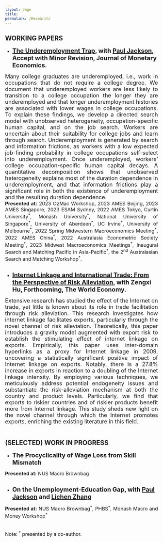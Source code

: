 ```yaml
---
layout: page
title: 
permalink: /Research/
---
```


<style>
  .paper {
    text-align: justify;
    font-size: 20px;
  }
  .abstract-text {
    font-size: 18px; 
    text-align: justify;
  }
  .presented-at-list {
    font-size: 16px;
    text-align: justify;
  }
  .note {
    font-size: 16px;
    text-align: left;
    margin-top: 20px;
  }
</style>




  
## WORKING PAPERS

 
 - <strong class="paper"> **[The Underemployment Trap](https://jie-duan.com/files/UnderempTrap_WP.pdf), with [Paul Jackson](https://www.paulgjackson.com/), Accept with Minor Revision, Journal of Monetary Economics.**<br></strong>

<div class="abstract-text">
Many college graduates are underemployed, i.e., work in occupations that do not require a college degree. We document that underemployed workers are less likely to transition to a college occupation the longer they are underemployed and that longer underemployment histories are associated with lower wages in college occupations. To explain these findings, we develop a directed search model with unobserved heterogeneity, occupation-specific human capital, and on the job search. Workers are uncertain about their suitability for college jobs and learn through search. Underemployment is generated by search and information frictions, as workers with a low expected job-finding probability in college occupations self-select into underemployment. Once underemployed, workers’ college occupation-specific human capital decays. A quantitative decomposition shows that unobserved heterogeneity explains most of the duration dependence in underemployment, and that information frictions play a significant role in both the existence of underemployment and the resulting duration dependence. 
</div>  

<!-- Add "Presentation" information -->
<div class="presented-at-list">
  <strong>Presented at:</strong> 2023 OzMac Workshop, 2023 AMES Beijing, 2023 AMES Singapore, 2023 ESAM Sydney, 2022 AMES Tokyo, Curtin University<sup>*</sup>, Monash University<sup>*</sup>, National University of Singapore<sup>*</sup>, University of Aberdeen<sup>*</sup>, UC Irvine<sup>*</sup>, University of Melbourne<sup>*</sup>, 2022 Spring Midwestern Macroeconomics Meeting<sup>*</sup>, 2022 AMES China<sup>*</sup>, 2022 Australasia Econometric Society Meeting<sup>*</sup>, 2023 Midwest Macroeconomics Meetings<sup>*</sup>, Inaugural Search and Matching Pacific in Asia-Pacific<sup>*</sup>, the 2<sup>nd</sup> Australasian Search and Matching Workshop<sup>*</sup>.
</div>

<br>

  
- <strong class="paper">**[Internet Linkage and International Trade: From the Perspective of Risk Alleviation](https://jie-duan.com/files/Internet_Trade.pdf), with Zengxi Hu, Forthcoming, The World Economy.** </strong>

<div class="abstract-text">
Extensive research has studied the effect of the Internet on trade, yet little is known about its role in trade facilitation through risk alleviation. This research investigates how internet linkage facilitates exports, particularly through the novel channel of risk alleviation. Theoretically, this paper introduces a gravity model augmented with export risk to establish the stimulating effect of internet linkage on exports. Empirically, this paper uses inter-domain hyperlinks as a proxy for Internet linkage in 2009, uncovering a statistically significant positive impact of Internet linkage on exports. Notably, there is a 27.8% increase in exports in reaction to a doubling of the Internet linkage intensity. By employing various techniques, we meticulously address potential endogeneity issues and substantiate the risk-alleviation mechanism at both the country and product levels. Particularly, we find that exports to riskier countries and of riskier products benefit more from Internet linkage. This study sheds new light on the novel channel through which the Internet promotes exports, enriching the existing literature in this field. 
</div>  
<br>


## (SELECTED) WORK IN PROGRESS

- <strong class="paper">The Procyclicality of Wage Loss from Skill Mismatch </strong>
<!-- Add "Presentation" information -->
<div class="presented-at-list">
  <strong>Presented at:</strong> NUS Macro Brownbag
</div>

<br>

- <strong class="paper">On the Unemployment-Education Gap, with [Paul Jackson](https://www.paulgjackson.com/) and [Lichen Zhang](https://lichenzhang.weebly.com/) </strong>
<!-- Add "Presentation" information -->
<div class="presented-at-list">
  <strong>Presented at:</strong> NUS Macro Brownbag<sup>*</sup>, PHBS<sup>*</sup>, Monash Macro and Money Workshop<sup>*</sup>
</div>


<br>

<div class="note">
  Note: <sup>*</sup> presented by a co-author.
</div>

  

